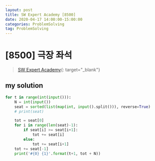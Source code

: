```yaml
---
layout: post
title: SW Expert Academy [8500]
date: 2020-04-17 14:00:00-15:00:00
categories: ProblemSolving
tag: ProblemSolving
---
```


# [8500] 극장 좌석
> [SW Expert Academy](https://swexpertacademy.com/main/main.do){: target="_blank"}

## my solution
```python
for t in range(int(input())):
    N = int(input())
    seat = sorted(list(map(int, input().split())), reverse=True)
    # print(seat)

    tot = seat[0]
    for i in range(len(seat)-1):
        if seat[i] >= seat[i+1]:
            tot += seat[i]
        else:
            tot += seat[i+1]
    tot += seat[-1]
    print('#{0} {1}'.format(t+1, tot + N))
```
